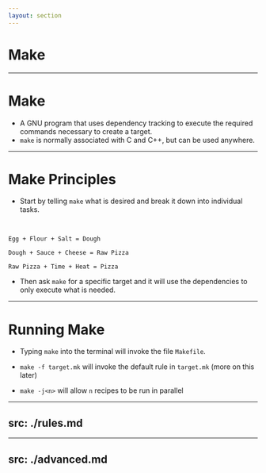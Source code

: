 ```yaml
---
layout: section
---
```


# Make

---

# Make

- A GNU program that uses dependency tracking to execute the required commands necessary to create a target.
- `make` is normally associated with C and C++, but can be used anywhere.

---

# Make Principles

- Start by telling `make` what is desired and break it down into individual tasks.

<pre>

</pre>

```
Egg + Flour + Salt = Dough

Dough + Sauce + Cheese = Raw Pizza

Raw Pizza + Time + Heat = Pizza
```

- Then ask `make` for a specific target and it will use the dependencies to only execute what is needed.

<!--
Make sure to define all the steps so it is actually achievable

2 ways to approach:
- Write out exactly what to do in order for all steps
- Write out how to get from one step to another

Ponderings:
- How are you going to achieve parallelism?
- How are you going to achieve incrementalism (if I already have dough… do I need to make it?)
- How are you going to express options (I can either make dough from ingredients or I can go to the store)?
-->

---

# Running Make

- Typing `make` into the terminal will invoke the file `Makefile`.

- `make -f target.mk` will invoke the default rule in `target.mk` (more on this later)

- `make -j<n>` will allow `n` recipes to be run in parallel

---
src: ./rules.md
---

---
src: ./advanced.md
---
